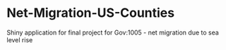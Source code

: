 # Net-Migration-US-Counties
Shiny application for final project for Gov:1005 - net migration due to sea level rise
